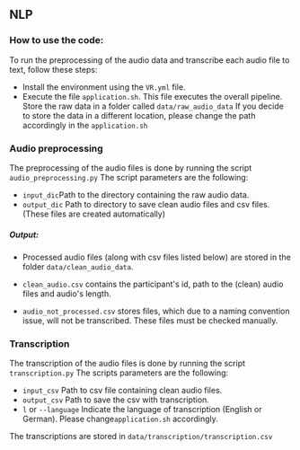 ## NLP
### How to use the code:
To run the preprocessing of the audio data and transcribe each audio file to text, 
follow these steps:
- Install the environment using the `VR.yml` file.
- Execute the file `application.sh`. This file executes the overall pipeline.
Store the raw data in a folder called `data/raw_audio_data` If you decide to store the data in a different location,
please change the path accordingly in the `application.sh`

### Audio preprocessing
The preprocessing of the audio files is done by running the script `audio_preprocessing.py`
The script parameters are the following:

- `input_dic`Path to the directory containing the raw audio data.
- `output_dic` Path to directory to save clean audio files and csv files. (These files are created automatically)

##### Output:
- Processed audio files (along with csv files listed below) are stored in the folder `data/clean_audio_data`.

- `clean_audio.csv` contains the participant's id, path to the (clean) audio files and audio's length.
- `audio_not_processed.csv` stores files, which due to a naming convention issue, will not be transcribed. 
These files must be checked manually. 

### Transcription
The transcription of the audio files is done by running the script `transcription.py`
The scripts parameters are the following:
- `input_csv` Path to csv file containing clean audio files. 
- `output_csv` Path to save  the csv with transcription.
- `l` or `--language` Indicate the language of transcription (English or German). Please change`application.sh` accordingly.

The transcriptions are stored in `data/transcription/transcription.csv`
